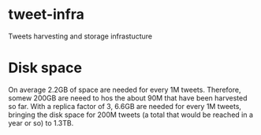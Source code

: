 # tweet-infra
Tweets harvesting and storage infrastucture

# Disk space

On average 2.2GB of space are needed for every 1M tweets. Therefore, somew 200GB are neeed to hos the about 90M that have been harvested so far.
With a replica factor of 3, 6.6GB are needed for every 1M tweets, bringing the disk space for 200M tweets (a total that would be reached in a year or so) to 1.3TB.
